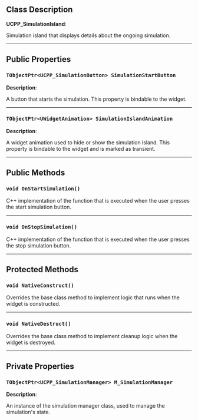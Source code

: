 ## Class Description

**UCPP_SimulationIsland**: 

Simulation island that displays details about the ongoing simulation.

---

## Public Properties 

### `TObjectPtr<UCPP_SimulationButton> SimulationStartButton`

**Description**: 

A button that starts the simulation. This property is bindable to the widget.

---

### `TObjectPtr<UWidgetAnimation> SimulationIslandAnimation`

**Description**: 

A widget animation used to hide or show the simulation island. This property is bindable to the widget and is marked as transient.

---

## Public Methods 

### `void OnStartSimulation()`

C++ implementation of the function that is executed when the user presses the start simulation button.

---

### `void OnStopSimulation()`

C++ implementation of the function that is executed when the user presses the stop simulation button.

---

## Protected Methods 

### `void NativeConstruct()`

Overrides the base class method to implement logic that runs when the widget is constructed.

---

### `void NativeDestruct()`

Overrides the base class method to implement cleanup logic when the widget is destroyed.

---

## Private Properties 

### `TObjectPtr<UCPP_SimulationManager> M_SimulationManager`

**Description**: 

An instance of the simulation manager class, used to manage the simulation's state.
